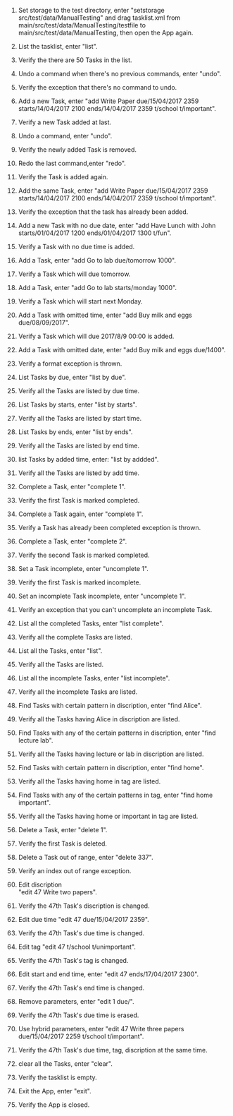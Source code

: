1. Set storage to the test directory, enter 
"setstorage src/test/data/ManualTesting" and drag tasklist.xml from main/src/test/data/ManualTesting/testfile to main/src/test/data/ManualTesting, then open the App again.

2. List the tasklist, enter
"list".

3. Verify the there are 50 Tasks in the list.

4. Undo a command when there's no previous commands, enter
"undo".

5. Verify the exception that there's no command to undo.

6. Add a new Task, enter
"add Write Paper due/15/04/2017 2359 starts/14/04/2017 2100 ends/14/04/2017 2359 t/school t/important".

7. Verify a new Task added at last.

8. Undo a command, enter
"undo".

9. Verify the newly added Task is removed.

10. Redo the last command,enter
"redo".

11. Verify the Task is added again.

12. Add the same Task, enter
"add Write Paper due/15/04/2017 2359 starts/14/04/2017 2100 ends/14/04/2017 2359 t/school t/important".

13. Verify the exception that the task has already been added.
    
14. Add a new Task with no due date, enter 
"add Have Lunch with John starts/01/04/2017 1200 ends/01/04/2017 1300 t/fun".

15. Verify a Task with no due time is added.

16. Add a Task, enter 
"add Go to lab due/tomorrow 1000".

17. Verify a Task which will due tomorrow.

16. Add a Task, enter 
"add Go to lab starts/monday 1000".

18. Verify a Task which will start next Monday.

19. Add a Task with omitted time, enter
"add Buy milk and eggs due/08/09/2017".

20. Verify a Task which will due 2017/8/9 00:00 is added.

21. Add a Task with omitted date, enter
"add Buy milk and eggs due/1400". 

22. Verify a format exception is thrown.

23. List Tasks by due, enter
"list by due".

24. Verify all the Tasks are listed by due time.

25. List Tasks by starts, enter
"list by starts".

26. Verify all the Tasks are listed by start time.

27. List Tasks by ends, enter
"list by ends".

28. Verify all the Tasks are listed by end time.

29. list Tasks by added time, enter:
"list by addded".

30. Verify all the Tasks are listed by add time.

31. Complete a Task, enter
"complete 1".

31. Verify the first Task is marked completed.

32. Complete a Task again, enter
"complete 1".

33. Verify a Task has already been completed exception is thrown.

34. Complete a Task, enter
"complete 2".

35. Verify the second Task is marked completed.

36. Set a Task incomplete, enter
"uncomplete 1".

37. Verify the first Task is marked incomplete.

38. Set an incomplete Task incomplete, enter
"uncomplete 1".

39. Verify an exception that you can't uncomplete an incomplete Task.

40. List all the completed Tasks, enter 
"list complete".

41. Verify all the complete Tasks are listed.

42. List all the Tasks, enter 
"list".

43. Verify all the Tasks are listed.

44. List all the incomplete Tasks, enter 
"list incomplete".

45. Verify all the incomplete Tasks are listed.

46. Find Tasks with certain pattern in discription, enter
"find Alice".

47. Verify all the Tasks having Alice in discription are listed.

48. Find Tasks with any of the certain patterns in discription, enter
"find lecture lab".

49. Verify all the Tasks having lecture or lab in discription are listed.

50. Find Tasks with certain pattern in discription, enter
"find home".

51. Verify all the Tasks having home in tag are listed.
   
52. Find Tasks with any of the certain patterns in tag, enter
"find home important".

53. Verify all the Tasks having home or important in tag are listed.

54. Delete a Task, enter
"delete 1".

55. Verify the first Task is deleted.

56. Delete a Task out of range, enter
"delete 337".

57. Verify an index out of range exception.

58. Edit discription  
"edit 47 Write two papers". 

59. Verify the 47th Task's discription is changed. 

60. Edit due time
"edit 47 due/15/04/2017 2359".

61. Verify the 47th Task's due time is changed. 

62. Edit tag
"edit 47 t/school t/unimportant".
    
63. Verify the 47th Task's tag is changed.     
    
64. Edit start and end time, enter 
"edit 47 ends/17/04/2017 2300".

65. Verify the 47th Task's end time is changed.     

66. Remove parameters, enter
"edit 1 due/".

67. Verify the 47th Task's due time is erased. 

68. Use hybrid parameters, enter
"edit 47 Write three papers due/15/04/2017 2259 t/school t/important". 

69. Verify the 47th Task's due time, tag, discription at the same time. 

70. clear all the Tasks, enter
"clear".

71. Verify the tasklist is empty.

72. Exit the App, enter
"exit".

73. Verify the App is closed.
